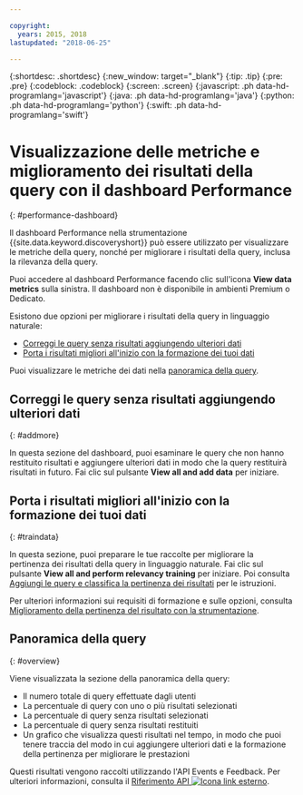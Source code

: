 ```yaml
---

copyright:
  years: 2015, 2018
lastupdated: "2018-06-25"

---
```


{:shortdesc: .shortdesc}
{:new_window: target="_blank"}
{:tip: .tip}
{:pre: .pre}
{:codeblock: .codeblock}
{:screen: .screen}
{:javascript: .ph data-hd-programlang='javascript'}
{:java: .ph data-hd-programlang='java'}
{:python: .ph data-hd-programlang='python'}
{:swift: .ph data-hd-programlang='swift'}

# Visualizzazione delle metriche e miglioramento dei risultati della query con il dashboard Performance
{: #performance-dashboard}

Il dashboard Performance nella strumentazione {{site.data.keyword.discoveryshort}} può essere utilizzato per visualizzare le metriche della query, nonché per migliorare i risultati della query, inclusa la rilevanza della query.

Puoi accedere al dashboard Performance facendo clic sull'icona **View data metrics** sulla sinistra. Il dashboard non è disponibile in ambienti Premium o Dedicato.

Esistono due opzioni per migliorare i risultati della query in linguaggio naturale:
- [Correggi le query senza risultati aggiungendo ulteriori dati](/docs/services/discovery/dashboard.html#addmore)
- [Porta i risultati migliori all'inizio con la formazione dei tuoi dati](/docs/services/discovery/dashboard.html#traindata)

Puoi visualizzare le metriche dei dati nella [panoramica della query](/docs/services/discovery/dashboard.html#overview). 

## Correggi le query senza risultati aggiungendo ulteriori dati 
{: #addmore}

In questa sezione del dashboard, puoi esaminare le query che non hanno restituito risultati e aggiungere ulteriori dati in modo che la query restituirà risultati in futuro. Fai clic sul pulsante **View all and add data** per iniziare. 

## Porta i risultati migliori all'inizio con la formazione dei tuoi dati 
{: #traindata}

In questa sezione, puoi preparare le tue raccolte per migliorare la pertinenza dei risultati della query in linguaggio naturale. Fai clic sul pulsante **View all and perform relevancy training** per iniziare. Poi consulta [Aggiungi le query e classifica la pertinenza dei risultati](/docs/services/discovery/train-tooling.html#results) per le istruzioni.

Per ulteriori informazioni sui requisiti di formazione e sulle opzioni, consulta [Miglioramento della pertinenza del risultato con la strumentazione](/docs/services/discovery/train-tooling.html).

## Panoramica della query
{: #overview}

Viene visualizzata la sezione della panoramica della query:
- Il numero totale di query effettuate dagli utenti
- La percentuale di query con uno o più risultati selezionati
- La percentuale di query senza risultati selezionati
- La percentuale di query senza risultati restituiti
- Un grafico che visualizza questi risultati nel tempo, in modo che puoi tenere traccia del modo in cui aggiungere ulteriori dati e la formazione della pertinenza per migliorare le prestazioni

Questi risultati vengono raccolti utilizzando l'API Events e Feedback. Per ulteriori informazioni, consulta il [Riferimento API ![Icona link esterno](../../icons/launch-glyph.svg "Icona link esterno")](https://www.ibm.com/watson/developercloud/discovery/api/v1/curl.html?curl#events-and-feedback-api).
